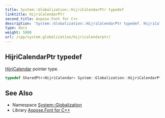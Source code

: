 ```yaml
---
title: System::Globalization::HijriCalendarPtr typedef
linktitle: HijriCalendarPtr
second_title: Aspose.Font for C++
description: 'System::Globalization::HijriCalendarPtr typedef. HijriCalendar pointer type in C++.'
type: docs
weight: 5000
url: /cpp/system.globalization/hijricalendarptr/
---
```

## HijriCalendarPtr typedef


[HijriCalendar](../hijricalendar/) pointer type.

```cpp
typedef SharedPtr<HijriCalendar> System::Globalization::HijriCalendarPtr
```

## See Also

* Namespace [System::Globalization](../)
* Library [Aspose.Font for C++](../../)
